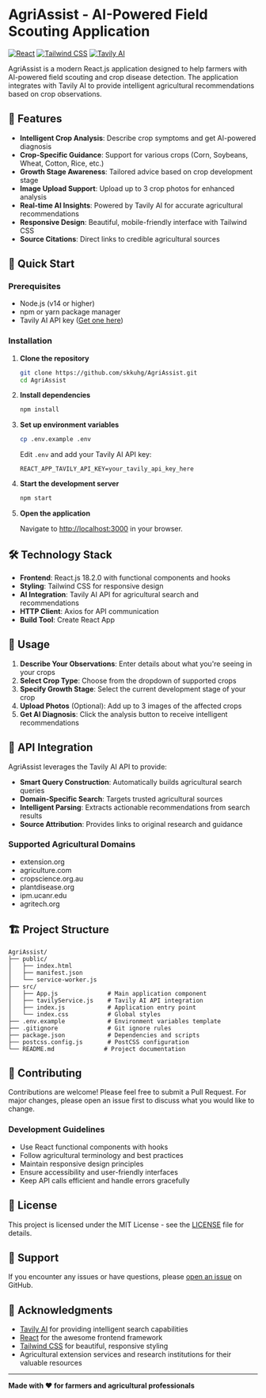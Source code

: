 # AgriAssist - AI-Powered Field Scouting Application

[![React](https://img.shields.io/badge/React-18.2.0-blue.svg)](https://reactjs.org/)
[![Tailwind CSS](https://img.shields.io/badge/Tailwind%20CSS-3.x-38B2AC.svg)](https://tailwindcss.com/)
[![Tavily AI](https://img.shields.io/badge/Tavily%20AI-Integration-green.svg)](https://tavily.com/)

AgriAssist is a modern React.js application designed to help farmers with AI-powered field scouting and crop disease detection. The application integrates with Tavily AI to provide intelligent agricultural recommendations based on crop observations.

## 🌟 Features

- **Intelligent Crop Analysis**: Describe crop symptoms and get AI-powered diagnosis
- **Crop-Specific Guidance**: Support for various crops (Corn, Soybeans, Wheat, Cotton, Rice, etc.)
- **Growth Stage Awareness**: Tailored advice based on crop development stage
- **Image Upload Support**: Upload up to 3 crop photos for enhanced analysis
- **Real-time AI Insights**: Powered by Tavily AI for accurate agricultural recommendations
- **Responsive Design**: Beautiful, mobile-friendly interface with Tailwind CSS
- **Source Citations**: Direct links to credible agricultural sources

## 🚀 Quick Start

### Prerequisites

- Node.js (v14 or higher)
- npm or yarn package manager
- Tavily AI API key ([Get one here](https://tavily.com))

### Installation

1. **Clone the repository**
   ```bash
   git clone https://github.com/skkuhg/AgriAssist.git
   cd AgriAssist
   ```

2. **Install dependencies**
   ```bash
   npm install
   ```

3. **Set up environment variables**
   ```bash
   cp .env.example .env
   ```
   
   Edit `.env` and add your Tavily AI API key:
   ```env
   REACT_APP_TAVILY_API_KEY=your_tavily_api_key_here
   ```

4. **Start the development server**
   ```bash
   npm start
   ```

5. **Open the application**
   
   Navigate to [http://localhost:3000](http://localhost:3000) in your browser.

## 🛠️ Technology Stack

- **Frontend**: React.js 18.2.0 with functional components and hooks
- **Styling**: Tailwind CSS for responsive design
- **AI Integration**: Tavily AI API for agricultural search and recommendations
- **HTTP Client**: Axios for API communication
- **Build Tool**: Create React App

## 📱 Usage

1. **Describe Your Observations**: Enter details about what you're seeing in your crops
2. **Select Crop Type**: Choose from the dropdown of supported crops
3. **Specify Growth Stage**: Select the current development stage of your crop
4. **Upload Photos** (Optional): Add up to 3 images of the affected crops
5. **Get AI Diagnosis**: Click the analysis button to receive intelligent recommendations

## 🔧 API Integration

AgriAssist leverages the Tavily AI API to provide:

- **Smart Query Construction**: Automatically builds agricultural search queries
- **Domain-Specific Search**: Targets trusted agricultural sources
- **Intelligent Parsing**: Extracts actionable recommendations from search results
- **Source Attribution**: Provides links to original research and guidance

### Supported Agricultural Domains

- extension.org
- agriculture.com
- cropscience.org.au
- plantdisease.org
- ipm.ucanr.edu
- agritech.org

## 🏗️ Project Structure

```
AgriAssist/
├── public/
│   ├── index.html
│   ├── manifest.json
│   └── service-worker.js
├── src/
│   ├── App.js              # Main application component
│   ├── tavilyService.js    # Tavily AI API integration
│   ├── index.js            # Application entry point
│   └── index.css           # Global styles
├── .env.example            # Environment variables template
├── .gitignore              # Git ignore rules
├── package.json            # Dependencies and scripts
├── postcss.config.js       # PostCSS configuration
└── README.md              # Project documentation
```

## 🌱 Contributing

Contributions are welcome! Please feel free to submit a Pull Request. For major changes, please open an issue first to discuss what you would like to change.

### Development Guidelines

- Use React functional components with hooks
- Follow agricultural terminology and best practices
- Maintain responsive design principles
- Ensure accessibility and user-friendly interfaces
- Keep API calls efficient and handle errors gracefully

## 📄 License

This project is licensed under the MIT License - see the [LICENSE](LICENSE) file for details.

## 🤝 Support

If you encounter any issues or have questions, please [open an issue](https://github.com/skkuhg/AgriAssist/issues) on GitHub.

## 🙏 Acknowledgments

- [Tavily AI](https://tavily.com/) for providing intelligent search capabilities
- [React](https://reactjs.org/) for the awesome frontend framework
- [Tailwind CSS](https://tailwindcss.com/) for beautiful, responsive styling
- Agricultural extension services and research institutions for their valuable resources

---

**Made with ❤️ for farmers and agricultural professionals**